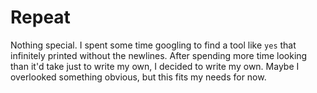 # Repeat

Nothing special. I spent some time googling to find a tool like `yes` that infinitely
printed without the newlines. After spending more time looking than it'd take just to
write my own, I decided to write my own. Maybe I overlooked something obvious, but this
fits my needs for now.
